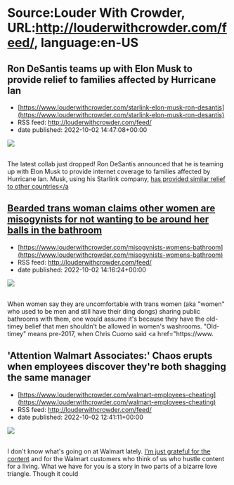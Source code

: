 # Source:Louder With Crowder, URL:http://louderwithcrowder.com/feed/, language:en-US

## Ron DeSantis teams up with Elon Musk to provide relief to families affected by Hurricane Ian
 - [https://www.louderwithcrowder.com/starlink-elon-musk-ron-desantis](https://www.louderwithcrowder.com/starlink-elon-musk-ron-desantis)
 - RSS feed: http://louderwithcrowder.com/feed/
 - date published: 2022-10-02 14:47:08+00:00

<img src="https://www.louderwithcrowder.com/media-library/image.png?id=31852752&amp;width=1245&amp;height=700&amp;coordinates=0%2C4%2C0%2C138" /><br /><br /><p>The latest collab just dropped! Ron DeSantis announced that he is teaming up with Elon Musk to provide internet coverage to families affected by Hurricane Ian. Musk, using his Starlink company, <a href="https://www.louderwithcrowder.com/elon-musk-ukraine-activates-starlink" target="_blank">has provided similar relief to other countries</a

## Bearded trans woman claims other women are misogynists for not wanting to be around her balls in the bathroom
 - [https://www.louderwithcrowder.com/misogynists-womens-bathroom](https://www.louderwithcrowder.com/misogynists-womens-bathroom)
 - RSS feed: http://louderwithcrowder.com/feed/
 - date published: 2022-10-02 14:16:24+00:00

<img src="https://www.louderwithcrowder.com/media-library/image.png?id=31852625&amp;width=1245&amp;height=700&amp;coordinates=0%2C0%2C0%2C120" /><br /><br /><p>When women say they are uncomfortable with trans women (aka "women" who used to be men and still have their ding dongs) sharing public bathrooms with them, one would assume it's because they have the old-timey belief that men shouldn't be allowed in women's washrooms. "Old-timey" means pre-2017, when Chris Cuomo said <a href="https://www.

## 'Attention Walmart Associates:' Chaos erupts when employees discover they're both shagging the same manager
 - [https://www.louderwithcrowder.com/walmart-employees-cheating](https://www.louderwithcrowder.com/walmart-employees-cheating)
 - RSS feed: http://louderwithcrowder.com/feed/
 - date published: 2022-10-02 12:41:11+00:00

<img src="https://www.louderwithcrowder.com/media-library/image.png?id=31852591&amp;width=1245&amp;height=700&amp;coordinates=0%2C0%2C0%2C118" /><br /><br /><p>I don't know what's going on at Walmart lately. <a href="https://www.louderwithcrowder.com/walmart-meltdown-cut-line" target="_blank">I'm just grateful for the content</a> and for the Walmart customers who think of us who  hustle content for a living. What we have for you is a story in two parts of a bizarre love triangle. Though it could

